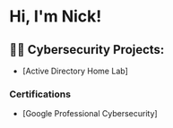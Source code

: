 <h1>Hi, I'm Nick! </h1>

<h2>👨‍💻 Cybersecurity Projects:</h2>

- [Active Directory Home Lab] 

<h3> Certifications</h3>

- [Google Professional Cybersecurity] 


